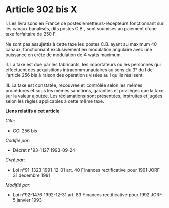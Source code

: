 # Article 302 bis X

I. Les livraisons en France de postes émetteurs-récepteurs fonctionnant sur les canaux banalisés, dits postes C.B., sont
soumises au paiement d'une taxe forfaitaire de 250 F.

Ne sont pas assujettis à cette taxe les postes C.B. ayant au maximum 40 canaux, fonctionnant exclusivement en modulation
angulaire avec une puissance en crête de modulation de 4 watts maximum.

II. La taxe est due par les fabricants, les importateurs ou les personnes qui effectuent des acquisitions intracommunautaires
au sens du 3° du I de l'article 256 bis à raison des opérations visées au I qu'ils réalisent.

III. La taxe est constatée, recouvrée et contrôlée selon les mêmes procédures et sous les mêmes sanctions, garanties et
privilèges que la taxe sur la valeur ajoutée. Les réclamations sont présentées, instruites et jugées selon les règles
applicables à cette même taxe.

**Liens relatifs à cet article**

_Cite_:

  - CGI 256 bis

_Codifié par_:

  - Décret n°93-1127 1993-09-24

_Créé par_:

  - Loi n°91-1323 1991-12-01 art. 40 Finances rectificative pour 1991 JORF 31 décembre 1991

_Modifié par_:

  - Loi n°92-1476 1992-12-31 art. 83 Finances rectificative pour 1992 JORF 5 janvier 1993
